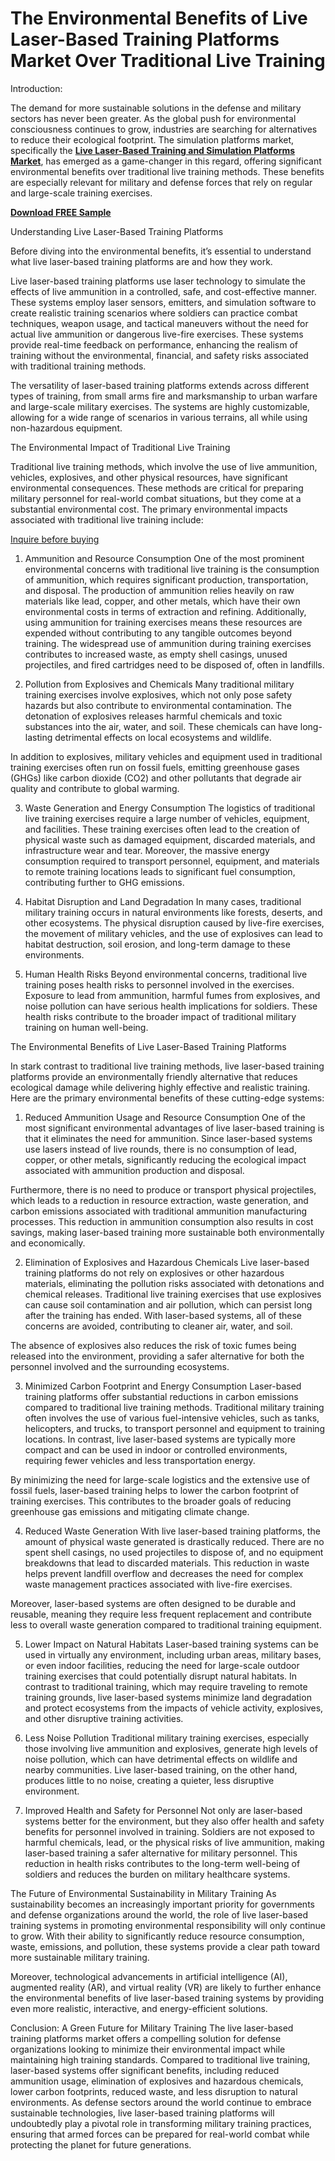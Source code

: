 # The Environmental Benefits of Live Laser-Based Training Platforms Market Over Traditional Live Training
Introduction:

The demand for more sustainable solutions in the defense and military sectors has never been greater. As the global push for environmental consciousness continues to grow, industries are searching for alternatives to reduce their ecological footprint. The simulation platforms market, specifically the **[Live Laser-Based Training and Simulation Platforms Market](https://www.nextmsc.com/report/live-laser-based-training-and-simulation-platforms-market)**, has emerged as a game-changer in this regard, offering significant environmental benefits over traditional live training methods. These benefits are especially relevant for military and defense forces that rely on regular and large-scale training exercises.

**[Download FREE Sample](https://www.nextmsc.com/live-laser-based-training-and-simulation-platforms-market/request-sample)**

Understanding Live Laser-Based Training Platforms

Before diving into the environmental benefits, it’s essential to understand what live laser-based training platforms are and how they work.

Live laser-based training platforms use laser technology to simulate the effects of live ammunition in a controlled, safe, and cost-effective manner. These systems employ laser sensors, emitters, and simulation software to create realistic training scenarios where soldiers can practice combat techniques, weapon usage, and tactical maneuvers without the need for actual live ammunition or dangerous live-fire exercises. These systems provide real-time feedback on performance, enhancing the realism of training without the environmental, financial, and safety risks associated with traditional training methods.

The versatility of laser-based training platforms extends across different types of training, from small arms fire and marksmanship to urban warfare and large-scale military exercises. The systems are highly customizable, allowing for a wide range of scenarios in various terrains, all while using non-hazardous equipment.

The Environmental Impact of Traditional Live Training

Traditional live training methods, which involve the use of live ammunition, vehicles, explosives, and other physical resources, have significant environmental consequences. These methods are critical for preparing military personnel for real-world combat situations, but they come at a substantial environmental cost. The primary environmental impacts associated with traditional live training include:

[Inquire before buying](https://www.nextmsc.com/live-laser-based-training-and-simulation-platforms-market/inquire-before-buying)

1. Ammunition and Resource Consumption
One of the most prominent environmental concerns with traditional live training is the consumption of ammunition, which requires significant production, transportation, and disposal. The production of ammunition relies heavily on raw materials like lead, copper, and other metals, which have their own environmental costs in terms of extraction and refining. Additionally, using ammunition for training exercises means these resources are expended without contributing to any tangible outcomes beyond training.
The widespread use of ammunition during training exercises contributes to increased waste, as empty shell casings, unused projectiles, and fired cartridges need to be disposed of, often in landfills.

2. Pollution from Explosives and Chemicals
Many traditional military training exercises involve explosives, which not only pose safety hazards but also contribute to environmental contamination. The detonation of explosives releases harmful chemicals and toxic substances into the air, water, and soil. These chemicals can have long-lasting detrimental effects on local ecosystems and wildlife.

In addition to explosives, military vehicles and equipment used in traditional training exercises often run on fossil fuels, emitting greenhouse gases (GHGs) like carbon dioxide (CO2) and other pollutants that degrade air quality and contribute to global warming.

3. Waste Generation and Energy Consumption
The logistics of traditional live training exercises require a large number of vehicles, equipment, and facilities. These training exercises often lead to the creation of physical waste such as damaged equipment, discarded materials, and infrastructure wear and tear. Moreover, the massive energy consumption required to transport personnel, equipment, and materials to remote training locations leads to significant fuel consumption, contributing further to GHG emissions.

4. Habitat Disruption and Land Degradation
In many cases, traditional military training occurs in natural environments like forests, deserts, and other ecosystems. The physical disruption caused by live-fire exercises, the movement of military vehicles, and the use of explosives can lead to habitat destruction, soil erosion, and long-term damage to these environments.

5. Human Health Risks
Beyond environmental concerns, traditional live training poses health risks to personnel involved in the exercises. Exposure to lead from ammunition, harmful fumes from explosives, and noise pollution can have serious health implications for soldiers. These health risks contribute to the broader impact of traditional military training on human well-being.

The Environmental Benefits of Live Laser-Based Training Platforms

In stark contrast to traditional live training methods, live laser-based training platforms provide an environmentally friendly alternative that reduces ecological damage while delivering highly effective and realistic training. Here are the primary environmental benefits of these cutting-edge systems:

1. Reduced Ammunition Usage and Resource Consumption
One of the most significant environmental advantages of live laser-based training is that it eliminates the need for ammunition. Since laser-based systems use lasers instead of live rounds, there is no consumption of lead, copper, or other metals, significantly reducing the ecological impact associated with ammunition production and disposal.

Furthermore, there is no need to produce or transport physical projectiles, which leads to a reduction in resource extraction, waste generation, and carbon emissions associated with traditional ammunition manufacturing processes. This reduction in ammunition consumption also results in cost savings, making laser-based training more sustainable both environmentally and economically.

2. Elimination of Explosives and Hazardous Chemicals
Live laser-based training platforms do not rely on explosives or other hazardous materials, eliminating the pollution risks associated with detonations and chemical releases. Traditional live training exercises that use explosives can cause soil contamination and air pollution, which can persist long after the training has ended. With laser-based systems, all of these concerns are avoided, contributing to cleaner air, water, and soil.

The absence of explosives also reduces the risk of toxic fumes being released into the environment, providing a safer alternative for both the personnel involved and the surrounding ecosystems.

3. Minimized Carbon Footprint and Energy Consumption
Laser-based training platforms offer substantial reductions in carbon emissions compared to traditional live training methods. Traditional military training often involves the use of various fuel-intensive vehicles, such as tanks, helicopters, and trucks, to transport personnel and equipment to training locations. In contrast, live laser-based systems are typically more compact and can be used in indoor or controlled environments, requiring fewer vehicles and less transportation energy.

By minimizing the need for large-scale logistics and the extensive use of fossil fuels, laser-based training helps to lower the carbon footprint of training exercises. This contributes to the broader goals of reducing greenhouse gas emissions and mitigating climate change.

4. Reduced Waste Generation
With live laser-based training platforms, the amount of physical waste generated is drastically reduced. There are no spent shell casings, no used projectiles to dispose of, and no equipment breakdowns that lead to discarded materials. This reduction in waste helps prevent landfill overflow and decreases the need for complex waste management practices associated with live-fire exercises.

Moreover, laser-based systems are often designed to be durable and reusable, meaning they require less frequent replacement and contribute less to overall waste generation compared to traditional training equipment.

5. Lower Impact on Natural Habitats
Laser-based training systems can be used in virtually any environment, including urban areas, military bases, or even indoor facilities, reducing the need for large-scale outdoor training exercises that could potentially disrupt natural habitats. In contrast to traditional training, which may require traveling to remote training grounds, live laser-based systems minimize land degradation and protect ecosystems from the impacts of vehicle activity, explosives, and other disruptive training activities.

6. Less Noise Pollution
Traditional military training exercises, especially those involving live ammunition and explosives, generate high levels of noise pollution, which can have detrimental effects on wildlife and nearby communities. Live laser-based training, on the other hand, produces little to no noise, creating a quieter, less disruptive environment.

7. Improved Health and Safety for Personnel
Not only are laser-based systems better for the environment, but they also offer health and safety benefits for personnel involved in training. Soldiers are not exposed to harmful chemicals, lead, or the physical risks of live ammunition, making laser-based training a safer alternative for military personnel. This reduction in health risks contributes to the long-term well-being of soldiers and reduces the burden on military healthcare systems.

The Future of Environmental Sustainability in Military Training
As sustainability becomes an increasingly important priority for governments and defense organizations around the world, the role of live laser-based training systems in promoting environmental responsibility will only continue to grow. With their ability to significantly reduce resource consumption, waste, emissions, and pollution, these systems provide a clear path toward more sustainable military training.

Moreover, technological advancements in artificial intelligence (AI), augmented reality (AR), and virtual reality (VR) are likely to further enhance the environmental benefits of live laser-based training systems by providing even more realistic, interactive, and energy-efficient solutions.

Conclusion: A Green Future for Military Training
The live laser-based training platforms market offers a compelling solution for defense organizations looking to minimize their environmental impact while maintaining high training standards. Compared to traditional live training, laser-based systems offer significant benefits, including reduced ammunition usage, elimination of explosives and hazardous chemicals, lower carbon footprints, reduced waste, and less disruption to natural environments.
As defense sectors around the world continue to embrace sustainable technologies, live laser-based training platforms will undoubtedly play a pivotal role in transforming military training practices, ensuring that armed forces can be prepared for real-world combat while protecting the planet for future generations.


